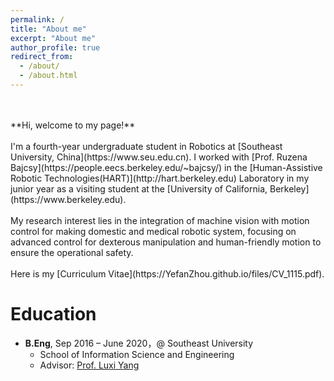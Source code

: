 ```yaml
---
permalink: /
title: "About me"
excerpt: "About me"
author_profile: true
redirect_from: 
  - /about/
  - /about.html
---
```

<br/>
<br/>
**Hi, welcome to my page!**
<br/>
<br/>
I'm a fourth-year undergraduate student in Robotics at [Southeast University, China](https://www.seu.edu.cn).  
I worked with [Prof. Ruzena Bajcsy](https://people.eecs.berkeley.edu/~bajcsy/) in the [Human-Assistive Robotic Technologies(HART)](http://hart.berkeley.edu) Laboratory in my junior year as a visiting student at the [University of California, Berkeley](https://www.berkeley.edu).
<br/> 
<br/> 
My research interest lies in the integration of machine vision with motion control for making domestic and medical robotic system, focusing on advanced control for dexterous manipulation and human-friendly motion to ensure the operational safety.
<br/> 
<br/> 
Here is my [Curriculum Vitae](https://YefanZhou.github.io/files/CV_1115.pdf).

  


Education
======
* **B.Eng**, Sep 2016 – June 2020，@ Southeast University  
	* School of Information Science and Engineering  
	* Advisor: [Prof. Luxi Yang](https://radio.seu.edu.cn/2018/0423/c19940a213606/pagem.htm)

